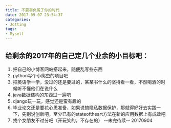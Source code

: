 ```yaml
---
title: 不要辜负属于你的时代
date: 2017-09-07 23:54:37
categories:
- Jotting
tags:
- Myself
---
```


## 给剩余的2017年的自己定几个业余的小目标吧：
1. 把自己的小博客网站搭起来，随便乱写些东西
2. python写个小爬虫的项目吧
3. 把英语学一学，没过的还是要过的，某某书什么的坚持看一看，不然喝酒的时候听不懂他们在说什么
4. java数据结构的东西过一遍吧
5. django玩一玩，感觉还是蛮有趣的
6. 毕业论文还是要花心思准备，如果说搞隐私数据保护，那就得好好去实践一下，先别说创新吧，至少已有的stateoftheart方法在新的应用数据上有成效吧
7. 找个女朋友不过分吧（开玩笑的，不存在的）
--未完待续-- 20170904